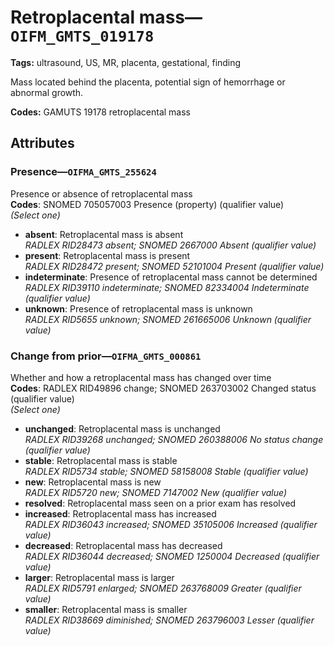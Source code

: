 # Retroplacental mass—`OIFM_GMTS_019178`

**Tags:** ultrasound, US, MR, placenta, gestational, finding

Mass located behind the placenta, potential sign of hemorrhage or abnormal growth.

**Codes:** GAMUTS 19178 retroplacental mass

## Attributes

### Presence—`OIFMA_GMTS_255624`

Presence or absence of retroplacental mass  
**Codes**: SNOMED 705057003 Presence (property) (qualifier value)  
*(Select one)*

- **absent**: Retroplacental mass is absent  
_RADLEX RID28473 absent; SNOMED 2667000 Absent (qualifier value)_
- **present**: Retroplacental mass is present  
_RADLEX RID28472 present; SNOMED 52101004 Present (qualifier value)_
- **indeterminate**: Presence of retroplacental mass cannot be determined  
_RADLEX RID39110 indeterminate; SNOMED 82334004 Indeterminate (qualifier value)_
- **unknown**: Presence of retroplacental mass is unknown  
_RADLEX RID5655 unknown; SNOMED 261665006 Unknown (qualifier value)_

### Change from prior—`OIFMA_GMTS_000861`

Whether and how a retroplacental mass has changed over time  
**Codes**: RADLEX RID49896 change; SNOMED 263703002 Changed status (qualifier value)  
*(Select one)*

- **unchanged**: Retroplacental mass is unchanged  
_RADLEX RID39268 unchanged; SNOMED 260388006 No status change (qualifier value)_
- **stable**: Retroplacental mass is stable  
_RADLEX RID5734 stable; SNOMED 58158008 Stable (qualifier value)_
- **new**: Retroplacental mass is new  
_RADLEX RID5720 new; SNOMED 7147002 New (qualifier value)_
- **resolved**: Retroplacental mass seen on a prior exam has resolved  
- **increased**: Retroplacental mass has increased  
_RADLEX RID36043 increased; SNOMED 35105006 Increased (qualifier value)_
- **decreased**: Retroplacental mass has decreased  
_RADLEX RID36044 decreased; SNOMED 1250004 Decreased (qualifier value)_
- **larger**: Retroplacental mass is larger  
_RADLEX RID5791 enlarged; SNOMED 263768009 Greater (qualifier value)_
- **smaller**: Retroplacental mass is smaller  
_RADLEX RID38669 diminished; SNOMED 263796003 Lesser (qualifier value)_